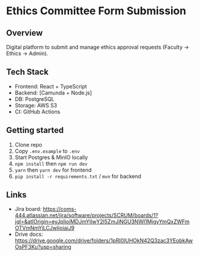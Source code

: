 # Ethics Committee Form Submission

## Overview
Digital platform to submit and manage ethics approval requests (Faculty → Ethics → Admin).

## Tech Stack
- Frontend: React + TypeScript
- Backend: [Camunda + Node.js] 
- DB: PostgreSQL
- Storage: AWS S3
- CI: GitHub Actions

## Getting started
1. Clone repo
2. Copy `.env.example` to `.env`
3. Start Postgres & MinIO locally
4. `npm install` then `npm run dev`
5. `yarn` then `yarn dev` for frontend
6. `pip install -r requirements.txt` / `mvn` for backend

## Links
- Jira board: <https://coms-444.atlassian.net/jira/software/projects/SCRUM/boards/1?jql=&atlOrigin=eyJpIjoiMDJmYjIwY2I5ZmJiNGU3NWI1MjgyYmQxZWFmOTVmNmYiLCJwIjoiaiJ9>
- Drive docs: <https://drive.google.com/drive/folders/1pRI0IUHOkN42Q3zac3YEobkAwOsPF3Ku?usp=sharing>
